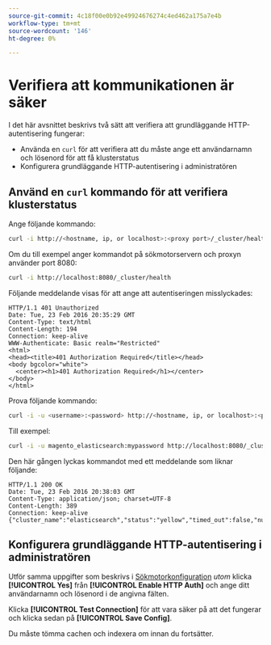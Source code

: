 ```yaml
---
source-git-commit: 4c18f00e0b92e49924676274c4ed462a175a7e4b
workflow-type: tm+mt
source-wordcount: '146'
ht-degree: 0%

---
```

# Verifiera att kommunikationen är säker

I det här avsnittet beskrivs två sätt att verifiera att grundläggande HTTP-autentisering fungerar:

* Använda en `curl` för att verifiera att du måste ange ett användarnamn och lösenord för att få klusterstatus
* Konfigurera grundläggande HTTP-autentisering i administratören

## Använd en `curl` kommando för att verifiera klusterstatus

Ange följande kommando:

```bash
curl -i http://<hostname, ip, or localhost>:<proxy port>/_cluster/health
```

Om du till exempel anger kommandot på sökmotorservern och proxyn använder port 8080:

```bash
curl -i http://localhost:8080/_cluster/health
```

Följande meddelande visas för att ange att autentiseringen misslyckades:

```terminal
HTTP/1.1 401 Unauthorized
Date: Tue, 23 Feb 2016 20:35:29 GMT
Content-Type: text/html
Content-Length: 194
Connection: keep-alive
WWW-Authenticate: Basic realm="Restricted"
<html>
<head><title>401 Authorization Required</title></head>
<body bgcolor="white">
  <center><h1>401 Authorization Required</h1></center>
</body>
</html>
```

Prova följande kommando:

```bash
curl -i -u <username>:<password> http://<hostname, ip, or localhost>:<proxy port>/_cluster/health
```

Till exempel:

```bash
curl -i -u magento_elasticsearch:mypassword http://localhost:8080/_cluster/health
```

Den här gången lyckas kommandot med ett meddelande som liknar följande:

```terminal
HTTP/1.1 200 OK
Date: Tue, 23 Feb 2016 20:38:03 GMT
Content-Type: application/json; charset=UTF-8
Content-Length: 389
Connection: keep-alive
{"cluster_name":"elasticsearch","status":"yellow","timed_out":false,"number_of_nodes":1,"number_of_data_nodes":1,"active_primary_shards":5,"active_shards":5,"relocating_shards":0,"initializing_shards":0,"unassigned_shards":5,"delayed_unassigned_shards":0,"number_of_pending_tasks":0,"number_of_in_flight_fetch":0,"task_max_waiting_in_queue_millis":0,"active_shards_percent_as_number":50.0}
```

## Konfigurera grundläggande HTTP-autentisering i administratören

Utför samma uppgifter som beskrivs i [Sökmotorkonfiguration](../configuration/search/configure-search-engine.md) *utom* klicka **[!UICONTROL Yes]** från **[!UICONTROL Enable HTTP Auth]** och ange ditt användarnamn och lösenord i de angivna fälten.

Klicka **[!UICONTROL Test Connection]** för att vara säker på att det fungerar och klicka sedan på **[!UICONTROL Save Config]**.

Du måste tömma cachen och indexera om innan du fortsätter.
